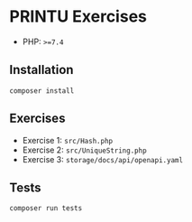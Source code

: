 # PRINTU Exercises
- PHP: `>=7.4`

## Installation
```
composer install
```

## Exercises
-  Exercise 1: `src/Hash.php`
-  Exercise 2: `src/UniqueString.php`
-  Exercise 3: `storage/docs/api/openapi.yaml`

## Tests
```
composer run tests
```